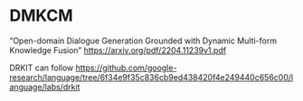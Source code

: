 # DMKCM
“Open-domain Dialogue Generation Grounded with Dynamic Multi-form Knowledge Fusion” https://arxiv.org/pdf/2204.11239v1.pdf

DRKIT can follow https://github.com/google-research/language/tree/6f34e9f35c836cb9ed438420f4e249440c656c00/language/labs/drkit
